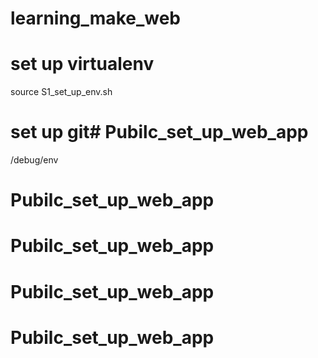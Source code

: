 # learning_make_web
# set up virtualenv
source S1_set_up_env.sh
# set up git# Pubilc_set_up_web_app
/debug/env
# Pubilc_set_up_web_app

# Pubilc_set_up_web_app
# Pubilc_set_up_web_app
# Pubilc_set_up_web_app
